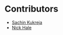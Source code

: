 Contributors
============

  * [Sachin Kukreja](https://github.com/sk364)
  * [Nick Hale](https://github.com/nik849)
  
